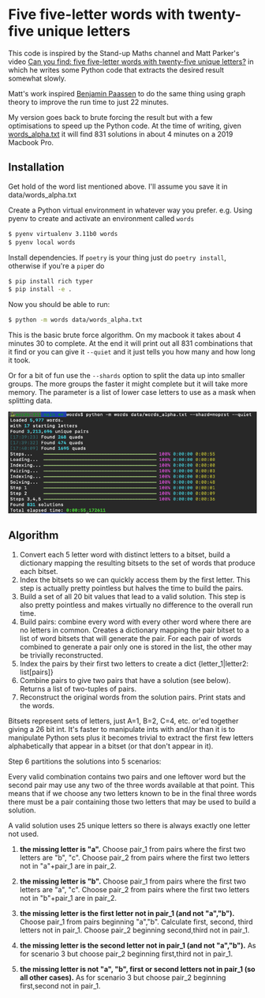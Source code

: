 # Five five-letter words with twenty-five unique letters

This code is inspired by the Stand-up Maths channel and Matt Parker's video 
[Can you find: five five-letter words with twenty-five unique letters?](https://youtu.be/_-AfhLQfb6w)
in which he writes some Python code that extracts the desired result somewhat slowly.

Matt's work inspired [Benjamin Paassen](https://gitlab.com/bpaassen/five_clique) to do the same thing using
graph theory to improve the run time to just 22 minutes.

My version goes back to brute forcing the result but with a few optimisations to speed up the Python code.
At the time of writing, given [words_alpha.txt](https://github.com/dwyl/english-words) it will find 831 solutions
in about 4 minutes on a 2019 Macbook Pro.

## Installation

Get hold of the word list mentioned above. I'll assume you save it in data/words_alpha.txt

Create a Python virtual environment in whatever way you prefer. 
e.g. Using pyenv to create and activate an environment called `words`

```bash
$ pyenv virtualenv 3.11b0 words
$ pyenv local words
```

Install dependencies. If `poetry` is your thing just do `poetry install`, otherwise if you're a `pip`er do
```bash
$ pip install rich typer
$ pip install -e .
```

Now you should be able to run:
```bash
$ python -m words data/words_alpha.txt
```
This is the basic brute force algorithm. On my macbook it takes about 4 minutes 30 to complete.
At the end it will print out all 831 combinations that it find or you can give it `--quiet` and 
it just tells you how many and how long it took.

Or for a bit of fun use the `--shards` option to split the data up into smaller groups. The more 
groups the faster it might complete but it will take more memory. The parameter is a list of lower
case letters to use as a mask when splitting data.

![Sample output running on a macbook, took 55 seconds](docs/output.png)


## Algorithm

1. Convert each 5 letter word with distinct letters to a bitset, build a dictionary mapping the resulting bitsets to 
   the set of words that produce each bitset.
2. Index the bitsets so we can quickly access them by the first letter. This step is actually pretty pointless
   but halves the time to build the pairs.
3. Build a set of all 20 bit values that lead to a valid solution. This step is also pretty pointless and makes
   virtually no difference to the overall run time.
4. Build pairs: combine every word with every other word where there are no letters in common. 
   Creates a dictionary mapping the pair bitset to a list of word bitsets that will generate the pair. For each pair
   of words combined to generate a pair only one is stored in the list, the other may be trivially reconstructed.
5. Index the pairs by their first two letters to create a dict {letter_1|letter2: list[pairs]}
6. Combine pairs to give two pairs that have a solution (see below). Returns a list of two-tuples of pairs.
7. Reconstruct the original words from the solution pairs. Print stats and the words.

Bitsets represent sets of letters, just A=1, B=2, C=4, etc. or'ed together giving a 26 bit int.
It's faster to manipulate ints with and/or than it is to manipulate Python sets plus it becomes trivial to extract
the first few letters alphabetically that appear in a bitset (or that don't appear in it).

Step 6 partitions the solutions into 5 scenarios:

Every valid combination contains two pairs and one leftover word but the second pair may use any 
two of the three words available at that point. This means that if we choose any two letters known 
to be in the final three words there must be a pair containing those two letters that may be used 
to build a solution.

A valid solution uses 25 unique letters so there is always exactly one letter not used.

1. **the missing letter is "a".** Choose pair_1 from pairs where the first two letters are "b", "c". 
   Choose pair_2 from pairs where the first two letters not in "a"+pair_1 are in pair_2.

2. **the missing letter is "b".** Choose pair_1 from pairs where the first two letters are "a", "c". 
   Choose pair_2 from pairs where the first two letters not in "b"+pair_1 are in pair_2.

3. **the missing letter is the first letter not in pair_1 (and not "a","b").**
   Choose pair_1 from pairs beginning "a","b". Calculate first, second, third letters not in pair_1. 
   Choose pair_2 beginning second,third not in pair_1.

4. **the missing letter is the second letter not in pair_1 (and not "a","b").**
   As for scenario 3 but choose pair_2 beginning first,third not in pair_1.

5. **the missing letter is not "a", "b", first or second letters not in pair_1 (so all other cases).**
   As for scenario 3 but choose pair_2 beginning first,second not in pair_1.
